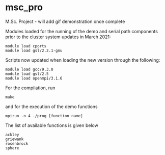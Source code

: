 # msc_pro
M.Sc. Project - will add gif demonstration once complete

Modules loaded for the running of the demo and serial path components prior to the cluster system updates in March 2021:
```
module load cports
module load gsl/2.2.1-gnu
```
Scripts now updated when loading the new version through the following:
```
module load gcc/9.3.0
module load gsl/2.5
module load openmpi/3.1.6
```
For the compilation, run
```
make
```
and for the execution of the demo functions

```
mpirun -n 4 ./prog [function name]
```
The list of available functions is given below

```
ackley
griewank
rosenbrock
sphere
```

